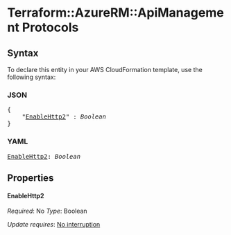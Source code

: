 # Terraform::AzureRM::ApiManagement Protocols

## Syntax

To declare this entity in your AWS CloudFormation template, use the following syntax:

### JSON

<pre>
{
    "<a href="#enablehttp2" title="EnableHttp2">EnableHttp2</a>" : <i>Boolean</i>
}
</pre>

### YAML

<pre>
<a href="#enablehttp2" title="EnableHttp2">EnableHttp2</a>: <i>Boolean</i>
</pre>

## Properties

#### EnableHttp2

_Required_: No
_Type_: Boolean

_Update requires_: [No interruption](https://docs.aws.amazon.com/AWSCloudFormation/latest/UserGuide/using-cfn-updating-stacks-update-behaviors.html#update-no-interrupt)

